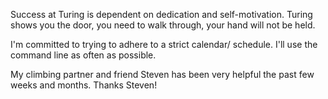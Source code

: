 Success at Turing is dependent on dedication and self-motivation.
Turing shows you the door, you need to walk through, your hand will not be held.

I'm committed to trying to adhere to a strict calendar/ schedule.
I'll use the command line as often as possible.

My climbing partner and friend Steven has been very helpful the past few weeks and months. Thanks Steven!
